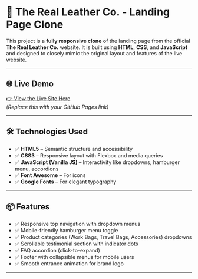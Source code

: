 # 🧳 The Real Leather Co. - Landing Page Clone

This project is a **fully responsive clone** of the landing page from the official **The Real Leather Co.** website. It is built using **HTML**, **CSS**, and **JavaScript** and designed to closely mimic the original layout and features of the live website.

---

## 🌐 Live Demo

[👉 View the Live Site Here](https://your-username.github.io/your-repo-name/)  
_(Replace this with your GitHub Pages link)_

---



## 🛠️ Technologies Used

- ✅ **HTML5** – Semantic structure and accessibility
- ✅ **CSS3** – Responsive layout with Flexbox and media queries
- ✅ **JavaScript (Vanilla JS)** – Interactivity like dropdowns, hamburger menu, accordions
- ✅ **Font Awesome** – For icons
- ✅ **Google Fonts** – For elegant typography

---

## 📦 Features

- ✅ Responsive top navigation with dropdown menus
- ✅ Mobile-friendly hamburger menu toggle
- ✅ Product categories (Work Bags, Travel Bags, Accessories) dropdowns
- ✅ Scrollable testimonial section with indicator dots
- ✅ FAQ accordion (click-to-expand)
- ✅ Footer with collapsible menus for mobile users
- ✅ Smooth entrance animation for brand logo

---

